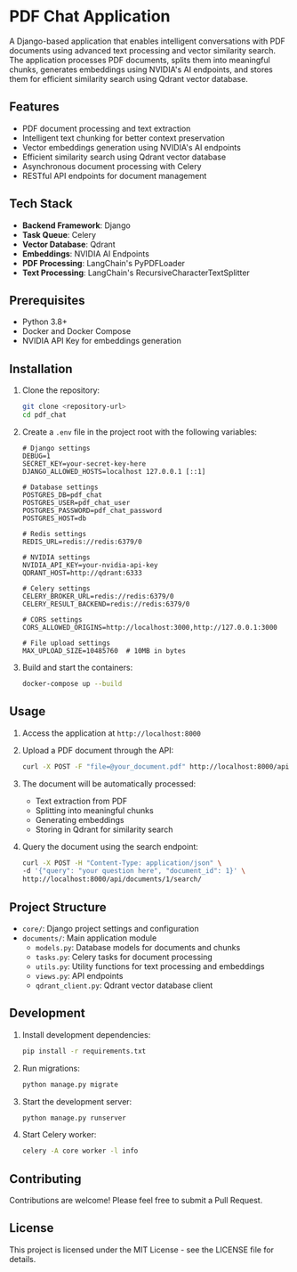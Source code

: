 # PDF Chat Application

A Django-based application that enables intelligent conversations with PDF documents using advanced text processing and vector similarity search. The application processes PDF documents, splits them into meaningful chunks, generates embeddings using NVIDIA's AI endpoints, and stores them for efficient similarity search using Qdrant vector database.

## Features

- PDF document processing and text extraction
- Intelligent text chunking for better context preservation
- Vector embeddings generation using NVIDIA's AI endpoints
- Efficient similarity search using Qdrant vector database
- Asynchronous document processing with Celery
- RESTful API endpoints for document management

## Tech Stack

- **Backend Framework**: Django
- **Task Queue**: Celery
- **Vector Database**: Qdrant
- **Embeddings**: NVIDIA AI Endpoints
- **PDF Processing**: LangChain's PyPDFLoader
- **Text Processing**: LangChain's RecursiveCharacterTextSplitter

## Prerequisites

- Python 3.8+
- Docker and Docker Compose
- NVIDIA API Key for embeddings generation

## Installation

1. Clone the repository:

   ```bash
   git clone <repository-url>
   cd pdf_chat
   ```

2. Create a `.env` file in the project root with the following variables:

   ```env
   # Django settings
   DEBUG=1
   SECRET_KEY=your-secret-key-here
   DJANGO_ALLOWED_HOSTS=localhost 127.0.0.1 [::1]

   # Database settings
   POSTGRES_DB=pdf_chat
   POSTGRES_USER=pdf_chat_user
   POSTGRES_PASSWORD=pdf_chat_password
   POSTGRES_HOST=db

   # Redis settings
   REDIS_URL=redis://redis:6379/0

   # NVIDIA settings
   NVIDIA_API_KEY=your-nvidia-api-key
   QDRANT_HOST=http://qdrant:6333

   # Celery settings
   CELERY_BROKER_URL=redis://redis:6379/0
   CELERY_RESULT_BACKEND=redis://redis:6379/0

   # CORS settings
   CORS_ALLOWED_ORIGINS=http://localhost:3000,http://127.0.0.1:3000

   # File upload settings
   MAX_UPLOAD_SIZE=10485760  # 10MB in bytes
   ```

3. Build and start the containers:
   ```bash
   docker-compose up --build
   ```

## Usage

1. Access the application at `http://localhost:8000`

2. Upload a PDF document through the API:

   ```bash
   curl -X POST -F "file=@your_document.pdf" http://localhost:8000/api/documents/
   ```

3. The document will be automatically processed:

   - Text extraction from PDF
   - Splitting into meaningful chunks
   - Generating embeddings
   - Storing in Qdrant for similarity search

4. Query the document using the search endpoint:
   ```bash
   curl -X POST -H "Content-Type: application/json" \
   -d '{"query": "your question here", "document_id": 1}' \
   http://localhost:8000/api/documents/1/search/
   ```

## Project Structure

- `core/`: Django project settings and configuration
- `documents/`: Main application module
  - `models.py`: Database models for documents and chunks
  - `tasks.py`: Celery tasks for document processing
  - `utils.py`: Utility functions for text processing and embeddings
  - `views.py`: API endpoints
  - `qdrant_client.py`: Qdrant vector database client

## Development

1. Install development dependencies:

   ```bash
   pip install -r requirements.txt
   ```

2. Run migrations:

   ```bash
   python manage.py migrate
   ```

3. Start the development server:

   ```bash
   python manage.py runserver
   ```

4. Start Celery worker:
   ```bash
   celery -A core worker -l info
   ```

## Contributing

Contributions are welcome! Please feel free to submit a Pull Request.

## License

This project is licensed under the MIT License - see the LICENSE file for details.
